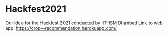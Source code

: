 # Hackfest2021
Our idea for the Hackfest 2021 conducted by IIT-ISM Dhanbad
Link to web app: https://crop--recommendation.herokuapp.com/
